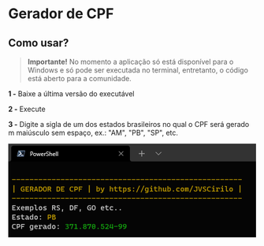 # Gerador de CPF
## Como usar?
> **Importante!**
> No momento a aplicação só está disponível para o Windows e só pode ser executada no terminal, entretanto, o código está aberto para a comunidade.

**1 -** Baixe a última versão do executável

**2 -** Execute

**3 -** Digite a sigla de um dos estados brasileiros no qual o CPF será gerado m maiúsculo sem espaço, ex.: "AM", "PB", "SP", etc.

![Imagem demonstração](screenshots/test.png)